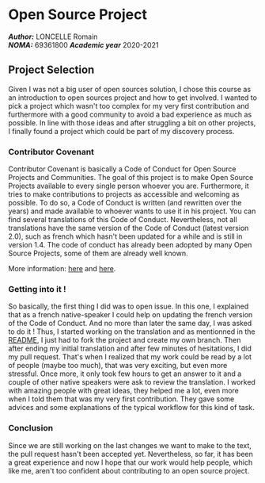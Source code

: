 

# Open Source Project


***Author:*** LONCELLE Romain  
***NOMA:*** 69361800
***Academic year*** 2020-2021

## Project Selection

Given I was not a big user of open sources solution, I chose this course as an introduction to open sources project and how to get involved. I wanted to pick a project which wasn't too complex for my very first contribution and furthermore with a good community to avoid a bad experience as much as possible.
In line with those ideas and after struggling a bit on other projects, I finally found a project which could be part of my discovery process.

### Contributor Covenant

Contributor Covenant is basically a Code of Conduct for Open Source Projects and Communities.
The goal of this project is to make Open Source Projects available to every single person whoever you are.
Furthermore, it tries to make contributions to projects as accessible and welcoming as possible.
To do so, a Code of Conduct is written (and rewritten over the years) and made available to whoever wants to use it in his project. You can find several translations of this Code of Conduct.
Nevertheless, not all translations have the same version of the Code of Conduct (latest version 2.0), such as french which hasn't been updated for a while and is still in version 1.4.
The code of conduct has already been adopted by many Open Source Projects, some of them are already well known.

More information: [here](https://www.contributor-covenant.org/) and [here](https://github.com/ContributorCovenant/contributor_covenant). 

### Getting into it !

So basically, the first thing I did was to open issue. In this one, I explained that as a french native-speaker I could help on updating the french version of the Code of Conduct. And no more than later the same day, I was asked to do it !
Thus, I started working on the translation and as mentionned in the [README](https://github.com/ContributorCovenant/contributor_covenant#translating), I just had to fork the project and create my own branch. Then after ending my initial translation and after few minutes of hesitations, I did my pull request.
That's when I realized that my work could be read by a lot of people (maybe too much), that was very exciting, but even more stressful.
Once more, it only took few hours to get an answer to it and a couple of other native speakers were ask to review the translation. I worked with amazing people with great ideas, they helped me a lot, even more when I told them that was my very first contribution. They gave some advices and some explanations of the typical workflow for this kind of task.

### Conclusion

Since we are still working on the last changes we want to make to the text, the pull request hasn't been accepted yet. Nevertheless, so far, it has been a great experience and now I hope that our work would help people, which like me, aren't too confident about contributing to an open source project.
